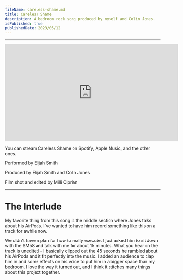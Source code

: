 ```yaml
---
fileName: careless-shame.md
title: Careless Shame
description: A bedroom rock song produced by myself and Colin Jones.
isPublished: true
publishedDate: 2023/05/12
---
```


---

<iframe width="560" height="315" src="https://www.youtube-nocookie.com/embed/ohZfFYOloN4" title="YouTube video player" frameborder="0" allow="accelerometer; autoplay; clipboard-write; encrypted-media; gyroscope; picture-in-picture; web-share" allowfullscreen></iframe>

You can stream Careless Shame on Spotify, Apple Music, and the other ones.

Performed by Elijah Smith

Produced by Elijah Smith and Colin Jones

Film shot and edited by Milli Ciprian

---

# The Interlude

My favorite thing from this song is the middle section where Jones talks about his AirPods. I've wanted to have him record something like this on a track for awhile now.

We didn't have a plan for how to really execute. I just asked him to sit down with the SM58 and talk with me for about 15 minutes. What you hear on the track is unedited - I basically clipped out the 45 seconds he rambled about his AirPods and it fit perfectly into the music. I added an audience to clap him in and some effects on his voice to put him in a bigger space than my bedroom. I love the way it turned out, and I think it stitches many things about this project together.
